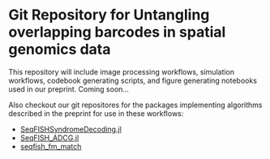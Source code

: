 # Git Repository for Untangling overlapping barcodes in spatial genomics data 

This repository will include image processing workflows, simulation workflows, codebook generating scripts, and figure generating notebooks used in our preprint. Coming soon...

Also checkout our git repositores for the packages implementing algorithms described in the preprint for use in these workflows: 
* [SeqFISHSyndromeDecoding.jl](https://github.com/CaiGroup/SeqFISHSyndromeDecoding.jl)
* [SeqFISH_ADCG.jl](https://github.com/CaiGroup/SeqFISH_ADCG.jl)
* [seqfish_fm_match](https://github.com/CaiGroup/seqfish_fm_match)
